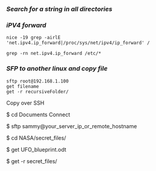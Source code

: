 ### *Search for a string in all directories*
### *iPV4 forward*

  `nice -19 grep -airlE 'net.ipv4.ip_forward|/proc/sys/net/ipv4/ip_forward' / `
  
  `grep -rn net.ipv4.ip_forward /etc/*`

### *SFP to another linux and copy file*
```shell
sftp root@192.168.1.100
get filename
get -r recursiveFolder/
````

Copy over SSH 

$ cd Documents
Connect

$ sftp sammy@your_server_ip_or_remote_hostname

$ cd NASA/secret_files/

$ get UFO_blueprint.odt

$ get -r secret_files/

### 
